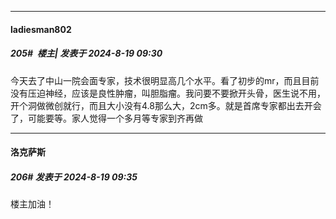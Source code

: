 ﻿
*****

####  ladiesman802  
##### 205#         楼主| 发表于 2024-8-19 09:30

今天去了中山一院会面专家，技术很明显高几个水平。看了初步的mr，而且目前没有压迫神经，应该是良性肿瘤，叫胆脂瘤。我问要不要掀开头骨，医生说不用，开个洞做微创就行，而且大小没有4.8那么大，2cm多。就是首席专家都出去开会了，可能要等。家人觉得一个多月等专家到齐再做


*****

####  洛克萨斯  
##### 206#       发表于 2024-8-19 09:35

楼主加油！


